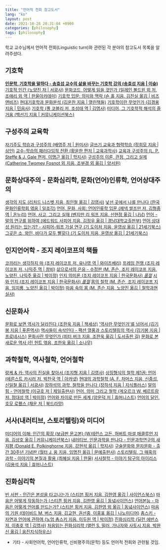 ```yaml
---
title: "언어적 전회 참고도서"
lang: "ko"
layout: post
date: 2021-10-28 20:31:04 +0900
categories: [philosophy]
tags: [philosophy]
---
```

학교 교수님께서 언어적 전회(Linguistic turn)와 관련된 각 분야의 참고도서 목록을 알려주셨다.

## 기호학
**[인문학, 기호학을 말하다 - 송효섭 교수의 삶을 바꾸는 기호학 강의 (송효섭 지음 | 이숲)](https://www.aladin.co.kr/shop/wproduct.aspx?ItemId=24134433)**
[기호적 인간 (노양진 저 | 서광사)](https://www.aladin.co.kr/shop/wproduct.aspx?ItemId=266116728)
[문화코드, 어떻게 읽을 것인가 (일레인 볼드윈 외 저, 조애리 외 역 | 한울아카데미)](https://www.aladin.co.kr/shop/wproduct.aspx?ItemId=106017851)
[기호학 입문: 의미와 맥락 (숀 홀 지음, 김진실 옮김 | 비즈앤비즈)](https://www.aladin.co.kr/shop/wproduct.aspx?ItemId=74441030)
[현대기호학과 문화분석 (김운찬 지음 | 열린책들)](https://www.aladin.co.kr/shop/wproduct.aspx?ItemId=47576693)
[기호학이란 무엇인가 (김경용 지음 | 민음사)](https://www.aladin.co.kr/shop/wproduct.aspx?ItemId=24635&start=slayer)
[기호학 (폴 코블리 저, 조성태 역 | 김영사)](https://www.aladin.co.kr/shop/wproduct.aspx?ItemId=334323)
[미디어, 그 기호학적 해석의 즐거움 (백선기 지음 | 커뮤니케이션북스)](http://www.yes24.com/Product/Goods/2497846?OzSrank=2)
<br />

## 구성주의 교육학
[자기주도 학습과 구성주의 (배영주 저 | 원미사)](https://www.aladin.co.kr/shop/wproduct.aspx?ItemId=586709)
[글쓰기 교육과 협력학습 (정희모 지음 | 삼인)](https://www.aladin.co.kr/shop/wproduct.aspx?ItemId=864884&start=slayer)
[교수-학습의 패러다임적 전환 (황윤한 편저 | 교육과학사)](https://www.aladin.co.kr/shop/wproduct.aspx?ItemId=396733&start=slayer)
[교육과 구성주의 (L. P. Steffe & J. Gale 편저, 이명근 옮김 | 학지사)](https://www.aladin.co.kr/shop/wproduct.aspx?ItemId=544768&start=slayer)
[구성주의 이론, 관점, 그리고 실제 (Catherine Twomey Fosnot 외 지음, 조부경 외 옮김 | 양서원)](https://www.aladin.co.kr/shop/wproduct.aspx?ItemId=280852&start=slayer)
<br />

## 문화상대주의 - 문화심리학, 문화(언어)인류학, 언어상대주의
[생각의 지도 (리처드 니스벳 지음, 최인철 옮김 | 김영사)](https://www.aladin.co.kr/shop/wproduct.aspx?ItemId=482703&start=slayer)
[낯선 곳에서 나를 만나다 (한국문화인류학회 엮음 | 일조각)](https://www.aladin.co.kr/shop/wproduct.aspx?ItemId=29756&start=slayer)
[언어, 문화, 사회: 언어인류학 입문 (제넥 쌀즈만 저, 김형중 역 | 온누리)](https://www.aladin.co.kr/shop/wproduct.aspx?ItemId=616194)
[언어, 사고, 그리고 실재 (벤지만 리 워프 지음, 신현정 옮김 | 나남)](https://www.aladin.co.kr/shop/wproduct.aspx?ItemId=8174852&start=slayer)
[언어 - 말의 연구를 위하여 (에드워드 사피어 지음, 김정우 옮김 | 경남대학교출판부)](https://www.aladin.co.kr/shop/wproduct.aspx?ItemId=69919541)
[언어 상대성 원리는 있는가? - 사피어-워프 가설 연구 (기 도이처 지음, 윤영삼 옮김 | 21세기북스)](https://www.aladin.co.kr/shop/wproduct.aspx?ItemId=82209716&start=slayer)
[그곳은 소, 와인, 바다가 모두 빨갛다 (기 도이처 지음, 윤영삼 옮김 | 21세기북스)](https://www.aladin.co.kr/shop/wproduct.aspx?ItemId=13790281&start=slayer)
<br />

## 인지언어학 - 조지 레이코프의 책들
[코끼리는 생각하지 마 (조지 레이코프 저, 유나영 역 | 와이즈베리)](https://www.aladin.co.kr/shop/wproduct.aspx?ItemId=55204709)
[프레임 전쟁 (조지 레이코프 저, 나익주 역 | 창비)](https://www.aladin.co.kr/shop/wproduct.aspx?ItemId=961229&start=slayer)
[삶으로서의 은유 - 수정판 (M. 존슨, 조지 레이코프 지음, 노양진, 나익주 옮김 | 박이정)](https://www.aladin.co.kr/shop/wproduct.aspx?ItemId=863044&start=slayer)
[인지 의미론 (조지 레이코프 지음 | 한국문화사) *품절*](http://www.yes24.com/Product/Goods/110210?OzSrank=8)
[시와 인지 (조지 레이코프 지음 | 한국문화사) *품절*](https://www.aladin.co.kr/shop/wproduct.aspx?ItemId=87746)
[몸의 철학 (M. 존슨, 조지 레이코프 지음, 임지룡, 노양진 옮김 | 박이정)](https://www.aladin.co.kr/shop/wproduct.aspx?ItemId=361677&start=slayer)
[마음 속의 몸 (M. 존슨 지음, 노양진 옮김 | 철학과현실사)](https://www.aladin.co.kr/shop/wproduct.aspx?ItemId=256355&start=slayer)
<br />

## 신문화사
[문화로 보면 역사가 달라진다 (조한욱 지음 | 책세상)](https://www.aladin.co.kr/shop/wproduct.aspx?ItemId=237745375&start=slayer)
['역사란 무엇인가'를 넘어서 (김기봉 지음 | 푸른역사)](https://www.aladin.co.kr/shop/wproduct.aspx?ItemId=237794)
[역사들이 속삭인다 - 팩션 열풍과 스토리텔링의 역사 (김기봉 지음 | 프로네시스)](https://www.aladin.co.kr/shop/wproduct.aspx?ItemId=3563462)
[문화사란 무엇인가 (피터 버크 지음, 조한욱 옮김 | 도서출판 길)](https://www.aladin.co.kr/shop/wproduct.aspx?ItemId=581907&start=slayer)
[문화로 본 새로운 역사 (린 헌트 엮음, 조한욱 옮김 | 소나무)](https://www.aladin.co.kr/shop/wproduct.aspx?ItemId=52428&start=slayer)
<br />

## 과학철학, 역사철학, 언어철학
[랑케 & 카: 역사의 진실을 찾아서 (조지형 지음 | 김영사)](https://www.aladin.co.kr/shop/wproduct.aspx?ItemId=857925&start=slayer)
[상징형식의 철학 제1권: 언어 (에른스트 카시러 저, 박찬국 역 | 아카넷)](https://www.aladin.co.kr/shop/wproduct.aspx?ItemId=11639579&start=slayer)
[현대의 과학철학 (A. F. 차머스 지음, 신중섭, 신일철 옮김 | 서광사)](https://www.aladin.co.kr/shop/wproduct.aspx?ItemId=170844)
[장하석의 과학, 철학을 만나다 (장하석 지음 | 지식플러스)](https://www.aladin.co.kr/shop/wproduct.aspx?ItemId=62431726&start=slayer)
[말의 힘 - 언어철학 (이규호 저 | 제일출판사)](https://www.aladin.co.kr/shop/wproduct.aspx?ItemId=47578&start=slayer)
[언어, 의미 그리고 철학 (게오르크 W. 베르트람 저, 정대성 역 | 박이정)](https://www.aladin.co.kr/shop/wproduct.aspx?ItemId=57815272)
[언어와 차이로 만든 세계 (양운덕 저 | 휴머니스트)](https://www.aladin.co.kr/shop/wproduct.aspx?ItemId=24712016&start=slayer)
[언어의 달인, 호모 로퀜스 (채운 저 | 북드라망)](https://www.aladin.co.kr/shop/wproduct.aspx?ItemId=24268176&start=slayer)
<br />

## 서사(내러티브, 스토리텔링)와 미디어
[미디어의 이해: 인간의 확장 (보급판 문고본) (W.테런스 고든, 허버트 마셜 매클루언 지음, 김상호 옮김 | 커뮤니케이션북스)](https://www.aladin.co.kr/shop/wproduct.aspx?ItemId=11465321)
[내러티브, 인문과학을 만나다 - 인문과학연구의 새지평 (Donald E. Polkinghorne 지음, 강현석 옮김 | 학지사)](https://www.aladin.co.kr/shop/wproduct.aspx?ItemId=5822625)
[구술문화와 문자문화 - 출간 30주년 기념판 (월터 J. 옹 지음, 임명진 옮김 | 문예출판사)](https://www.aladin.co.kr/shop/wproduct.aspx?ItemId=168059198&start=slayer)
[스토리텔링, 그 매혹의 과학 - 이야기의 본질과 활용 (최혜실 지음 | 한울)](https://www.aladin.co.kr/shop/wproduct.aspx?ItemId=23371351)
[서사철학 - 이야기 탐구의 아이리스 (김용석 지음 | 휴머니스트)](https://www.aladin.co.kr/shop/wproduct.aspx?ItemId=4840655&start=slayer)
<br />

## 진화심리학
[빈 서판 - 인간은 본성을 타고나는가 (스티븐 핑커 지음, 김한영 옮김 | 사이언스북스)](https://www.aladin.co.kr/shop/wproduct.aspx?ItemId=468476&start=slayer)
[마음은 어떻게 작동하는가 (스티픈 핑커 지음, 김한영 옮김 | 동녘사이언스)](https://www.aladin.co.kr/shop/wproduct.aspx?ItemId=898197)
[언어본능 - 마음은 어떻게 언어를 만드는가? (스티븐 핑커 지음, 김한영 외 옮김 | 동녘사이언스)](https://www.aladin.co.kr/shop/wproduct.aspx?ItemId=2962374&start=slayer)
[마음의 기원 (데이비드 M. 버스 지음, 김교헌, 권선중, 이홍표 옮김 | 나노미디어)](https://www.aladin.co.kr/shop/wproduct.aspx?ItemId=588458)
[촘스키 - 자연과 언어에 관하여 (노엄 촘스키 지음, 이두원 역 | 박이정)](https://www.aladin.co.kr/shop/wproduct.aspx?ItemId=419100)
[진화심리학 (딜런 에반스 저, 이충호 역 | 김영사)](https://www.aladin.co.kr/shop/wproduct.aspx?ItemId=267067)
[처음읽는 진화심리학 (앨런 S. 밀러, 가나자와 사토시 지음, 박완신 옮김 | 웅진지식하우스)](https://www.aladin.co.kr/shop/wproduct.aspx?ItemId=2773247)
<br />

* 기타 - 사회언어학, 언어인류학, 신비평주의(문학) 등도 언어적 전회와 관련될 것임.